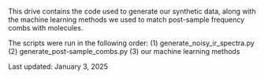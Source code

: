 This drive contains the code used to generate our synthetic data, along with the machine learning methods we used to match post-sample frequency combs with molecules.

The scripts were run in the following order:
(1) generate_noisy_ir_spectra.py
(2) generate_post-sample_combs.py
(3) our machine learning methods

Last updated: January 3, 2025
